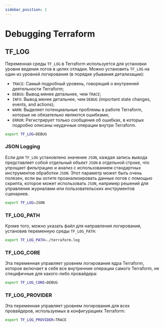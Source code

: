 ```yaml
---
sidebar_position: 2
---
```

# Debugging Terraform
## TF_LOG
Переменная среды `TF_LOG` в Terraform используется для установки уровня ведения логов в целях отладки.
Можно установить `TF_LOG` на один из уровней логирования (в порядке убывания детализации): 
- `TRACE`: Самый подробный уровень, говорящий о внутренней деятельности Terraform;
- `DEBUG`: Вывод менее детальнее, чем `TRACE`;
- `INFO`: Вывод менее детальнее, чем `DEBUG` (important state changes, events, and actions);
- `WARN`: Выделяет потенциальные проблемы в работе Terraform, которые не обязательно являются ошибками;
- `ERROR`: Регистрирует только сообщения об ошибках, в которых подробно описаны неудачные операции внутри Terraform.
```bash
export TF_LOG=DEBUG
```
### JSON Logging
Если для `TF_LOG` установлено значение `JSON`, каждая запись вывода представляет собой отдельный объект `JSON` в отдельной строке, что упрощает фильтрацию и анализ с использованием стандартных инструментов обработки `JSON`. Этот параметр может быть очень полезен, если вы хотите проанализировать данные логов с помощью скрипта, которое может использовать `JSON`, например решений для управления журналами или пользовательских инструментов сценариев.
```bash
export TF_LOG=JSON
```
### TF_LOG_PATH
Кроме того, можно указать файл для направления логирования, установив переменную среды `TF_LOG_PATH`:
```bash
export TF_LOG_PATH=./terraform.log
```
### TF_LOG_CORE
Эта переменная управляет уровнем логирования ядра Terraform, которое включает в себя все внутренние операции самого Terraform, не специфичные для какого-либо провайдера:
```bash
export TF_LOG_CORE=DEBUG
```
### TF_LOG_PROVIDER
Эта переменная управляет уровнем логирования для всех провайдеров, используемых в конфигурациях Terraform:
```bash
export TF_LOG_PROVIDER=TRACE
```
